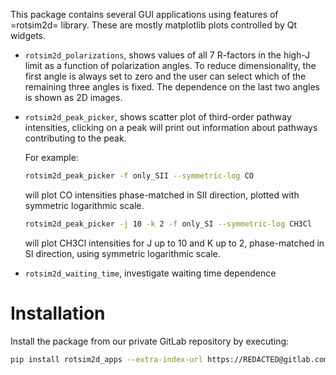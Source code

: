 This package contains several GUI applications using features of =rotsim2d= library. These are mostly matplotlib plots controlled by Qt widgets.

- `rotsim2d_polarizations`, shows values of all 7 R-factors in the high-J limit
  as a function of polarization angles. To reduce dimensionality, the first
  angle is always set to zero and the user can select which of the remaining
  three angles is fixed. The dependence on the last two angles is shown as 2D
  images.
- `rotsim2d_peak_picker`, shows scatter plot of third-order pathway intensities, clicking on a peak will print out information about pathways contributing to the peak.
  
  For example:
  ``` sh
  rotsim2d_peak_picker -f only_SII --symmetric-log CO
  ```
  will plot CO intensities phase-matched in SII direction, plotted with symmetric logarithmic scale.
  
  ``` sh 
  rotsim2d_peak_picker -j 10 -k 2 -f only_SI --symmetric-log CH3Cl 
  ```
  will plot CH3Cl intensities for J up to 10 and K up to 2, phase-matched in SI direction, using symmetric logarithmic scale.
- `rotsim2d_waiting_time`, investigate waiting time dependence

# Installation
Install the package from our private GitLab repository by executing:

``` sh
pip install rotsim2d_apps --extra-index-url https://REDACTED@gitlab.com/api/v4/projects/26140156/packages/pypi/simple
```
